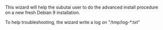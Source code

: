This wizard will help the subutai user to do the advanced install procedure on a new fresh Debian 9 installation.

To help troubleshooting, the wizard write a log on "/tmp/log-*.txt"